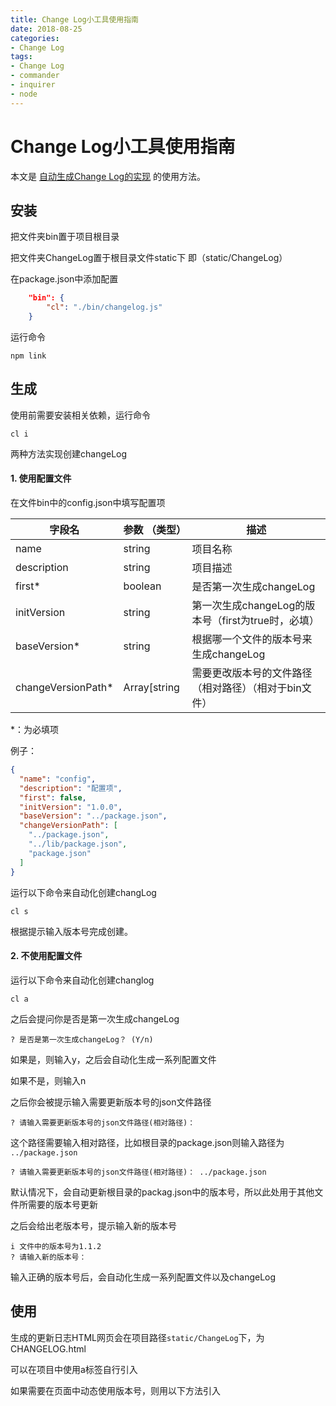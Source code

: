 ```yaml
---
title: Change Log小工具使用指南
date: 2018-08-25
categories:
- Change Log 
tags:
- Change Log
- commander 
- inquirer 
- node
---
```


# Change Log小工具使用指南

本文是 [自动生成Change Log的实现](https://xudany.github.io/change%20log/2018/08/28/%E8%87%AA%E5%8A%A8%E7%94%9F%E6%88%90Change-Log%E7%9A%84%E5%AE%9E%E7%8E%B0/) 的使用方法。

## 安装

把文件夹bin置于项目根目录

把文件夹ChangeLog置于根目录文件static下 即（static/ChangeLog）

在package.json中添加配置

```json
    "bin": {
        "cl": "./bin/changelog.js"
    }
```

运行命令

```
npm link
```



## 生成

使用前需要安装相关依赖，运行命令

```
cl i
```

两种方法实现创建changeLog

#### 1.  使用配置文件

   在文件bin中的config.json中填写配置项

| 字段名             | 参数 （类型） | 描述                                                  |
| ------------------ | ------------- | ----------------------------------------------------- |
| name               | string        | 项目名称                                              |
| description        | string        | 项目描述                                              |
| first*             | boolean       | 是否第一次生成changeLog                               |
| initVersion        | string        | 第一次生成changeLog的版本号（first为true时，必填）    |
| baseVersion*       | string        | 根据哪一个文件的版本号来生成changeLog                 |
| changeVersionPath* | Array[string  | 需要更改版本号的文件路径（相对路径）（相对于bin文件） |

   *：为必填项

   例子：

   ```json
   {
     "name": "config",
     "description": "配置项",
     "first": false,
     "initVersion": "1.0.0",
     "baseVersion": "../package.json",
     "changeVersionPath": [
       "../package.json",
       "../lib/package.json",
       "package.json"
     ]
   }
   ```

   

   运行以下命令来自动化创建changLog

   ```
   cl s
   ```

   根据提示输入版本号完成创建。

   

#### 2. 不使用配置文件

   运行以下命令来自动化创建changlog

   ```
   cl a
   ```

   之后会提问你是否是第一次生成changeLog

   ```
   ? 是否是第一次生成changeLog？ (Y/n)
   ```

   如果是，则输入y，之后会自动化生成一系列配置文件

   

   如果不是，则输入n

   之后你会被提示输入需要更新版本号的json文件路径

   ```
   ? 请输入需要更新版本号的json文件路径(相对路径)：
   ```

   这个路径需要输入相对路径，比如根目录的package.json则输入路径为 `../package.json`

   ```
   ? 请输入需要更新版本号的json文件路径(相对路径)： ../package.json
   ```

   默认情况下，会自动更新根目录的packag.json中的版本号，所以此处用于其他文件所需要的版本号更新

   之后会给出老版本号，提示输入新的版本号

   ```
   i 文件中的版本号为1.1.2
   ? 请输入新的版本号：
   ```

   输入正确的版本号后，会自动化生成一系列配置文件以及changeLog

   

## 使用

   生成的更新日志HTML网页会在项目路径`static/ChangeLog`下，为CHANGELOG.html

   可以在项目中使用a标签自行引入

   如果需要在页面中动态使用版本号，则用以下方法引入

   <script>中的代码

   ```javascript
   created() {
      this.version = document.getElementsByName('version')[0].content;
   }
   ```

   ```javascript
   data() {
      return {
         version: "1.0.0"
      }
   },
   ```

   <template>中的代码

   ```javascript
   <div>{{version}}</div>
   ```

   

## 其他命令

可以通过运行以下命令进行探索： 

```
cl --help
```



  Options:

    -V, --version                  output the version number
    -h, --help                     output usage information


  Commands:

    version|v [options]            输出版本号
    install|i [options]            安装相关依赖
    createVersion|cev [options]    生成版本号
    createChangeLog|ccl [options]  自动生成changeLog.md文件
    convert|cvh [options]          markdown转成html
    auto|a [options]               自动化生成全部设置
    simple|s [options]             需要配置文件的简单初始化



## 其他事项

如果需要修改生成的css样式，则在项目路径`static/ChangeLog/css`下的changeLog.css文件进行修改

如果需要修改头部<title>等HTML相关，则在项目路径`static/ChangeLog`下的模板文件template.html进行修改

注意： 不可以改动此部分，会影响HTML模板的生成！

```javascript
<div id='write'>
    @markdown
</div>
```
